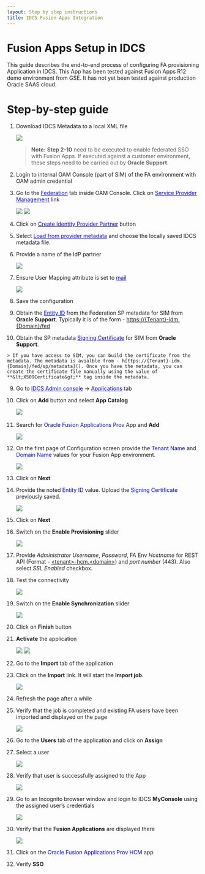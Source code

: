 ```yaml
---
layout: Step by step instructions
title: IDCS Fusion Apps Integration
---
```


# Fusion Apps Setup in IDCS

This guide describes the end-to-end process of configuring FA provisioning Application in IDCS. This App has been tested against Fusion Apps R12 demo environment from GSE. It has not yet been tested against production Oracle SAAS cloud.

# **Step-by-step guide**

1.  Download IDCS Metadata to a local XML file

    ![](images/idcsmetadata.png)
    
    
	>**Note:** **Step 2-10** need to be executed to enable federated SSO 
	with Fusion Apps. If executed against a customer environment, 
	these steps need to be carried out by **Oracle Support**.


2.  Login to internal OAM Console (part of SIM) of the FA environment with OAM admin credential

3.  Go to the <font color="blue"><u>Federation</u></font> tab inside OAM Console. Click on <font color="blue"><u>Service Provider Management</u></font> link

	![](images/oamconsole.png)
	![](images/oamfed.png)

4.  Click on <font color="blue"><u>Create Identity Provider Partner</u></font> button

5.  Select <font color="blue"><u>Load from provider metadata</u></font> and choose the locally saved IDCS metadata file.

6.  Provide a name of the IdP partner

	![](images/oamcreatedidp.png)

7.  Ensure User Mapping attribute is set to <font color="blue"><u>mail</u></font>

	![](images/oamfedmapping.png)

8. 	 Save the configuration

9.   Obtain the <font color="blue"><u>Entity ID</u></font> from the Federation SP metadata for SIM from **Oracle Support**. Typically it is of the form - [https://{Tenant}-idm.{Domain}/fed
]()

10.  Obtain the SP metadata <font color="blue"><u>Signing Certificate</u></font> for SIM from **Oracle Support**. 

	> If you have access to SIM, you can build the certificate from the metadata. The metadata is avialble from - h[ttps://{Tenant}-idm.{Domain}/fed/sp/metadata](). Once you have the metadata, you can create the certificate file manually using the value of **&lt;X509Certificate&gt;** tag inside the metadata.


9.  Go to <font color="blue"><u>IDCS Admin console</u></font> -&gt; <font color="blue"><u>Applications</u></font> tab

10. Click on **Add** button and select **App Catalog**

    ![](images/appcatalog.png)
     

11. Search for <font color="blue">Oracle Fusion Applications Prov</font> App and **Add**

	![](images/appadd.png)

12. On the first page of Configuration screen provide the <font color="blue">Tenant Name</font> and <font color="blue">Domain Name</font> values for your Fusion App environment. 

	![](images/appdetails.png)

13. Click on **Next**

14. Provide the noted <font color="blue">Entity ID</font> value. Upload the <font color="blue">Signing Certificate</font> previously saved.

	![](images/appsso.png)

14. Click on **Next**
   
15. Switch on the **Enable Provisioning** slider

	![](images/appprovenable.png)
   
16. Provide *Administrator Username*, *Password*, FA Env *Hostname* for REST API (Format - [&lt;tenant&gt;-hcm.&lt;domain&gt;]()) and *port number* (443). Also select *SSL Enabled* checkbox.

18. Test the connectivity

	![](images/appprovtest.png)

25. Switch on the **Enable Synchronization** slider

	![](images/appprovsync.png)

26. Click on **Finish** button

27. **Activate** the application

	![](images/appactivate.png)
	![](images/appdone.png)

28. Go to the **Import** tab of the application

29. Click on the **Import** link. It will start the **Import job**.

	![](images/appjob.png)

30. Refresh the page after a while

31. Verify that the job is completed and existing FA users have been imported and displayed on the page

	![](images/appjobdone.png)

32. Go to the **Users** tab of the application and click on **Assign**

33. Select a user

	![](images/appassign.png)

34. Verify that user is successfully assigned to the App

	![](images/appprovsuccess.png)

36. Go to an Incognito browser window and login to IDCS **MyConsole** using the assigned user’s credentials

	![](images/apptestlogin.png)

37. Verify that the **Fusion Applications** are displayed there

	![](images/apptestmyapp.png)

38. Click on the <font color="blue">Oracle Fusion Applications Prov HCM</font> app

39. Verify **SSO**

 
